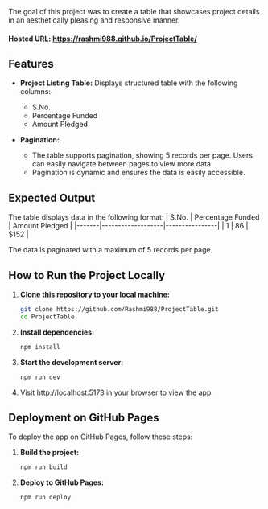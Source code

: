 The goal of this project was to create a table that showcases project details in an aesthetically pleasing and responsive manner.

#### Hosted URL: https://rashmi988.github.io/ProjectTable/

## Features

- **Project Listing Table:**
  Displays structured table with the following columns:

  - S.No.
  - Percentage Funded
  - Amount Pledged

- **Pagination:**
  - The table supports pagination, showing 5 records per page. Users can easily navigate between pages to view more data.
  - Pagination is dynamic and ensures the data is easily accessible.

## Expected Output

The table displays data in the following format:
| S.No. | Percentage Funded | Amount Pledged |
|-------|-------------------|----------------|
| 1 | 86 | $152 |

The data is paginated with a maximum of 5 records per page.

## How to Run the Project Locally

1. **Clone this repository to your local machine:**

   ```bash
   git clone https://github.com/Rashmi988/ProjectTable.git
   cd ProjectTable
   ```

2. **Install dependencies:**
   ```bash
   npm install
   ```
3. **Start the development server:**
   ```bash
   npm run dev
   ```
4. Visit http://localhost:5173 in your browser to view the app.

## Deployment on GitHub Pages

To deploy the app on GitHub Pages, follow these steps:

1. **Build the project:**

   ```bash
   npm run build
   ```

2. **Deploy to GitHub Pages:**
   ```bash
   npm run deploy
   ```
